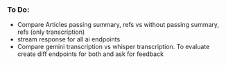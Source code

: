 ### To Do:

- Compare Articles passing summary, refs vs without passing summary, refs (only transcription)
- stream response for all ai endpoints
- Compare gemini transcription vs whisper transcription. To evaluate create diff endpoints for both and ask for feedback